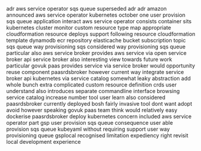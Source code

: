 adr aws service operator sqs queue superseded adr adr amazon announced aws service operator kubernetes october one user provision sqs queue application interact aws service operator consists container sits kubernetes cluster monitor custom resource type map appropriate cloudformation resource deploys support following resource cloudformation template dynamodb ecr repository elasticache bucket subscription topic sqs queue way provisioning sqs considered way provisioning sqs queue particular also aws service broker provides aws service via open service broker api service broker also interesting view towards future work particular govuk paas provides service via service broker would opportunity reuse component paasrdsbroker however current way integrate service broker api kubernetes via service catalog somewhat leaky abstraction add whole bunch extra complicated custom resource definition crds user understand also introduces separate commandline interface browsing service catalog increase number tool user learn also considered paasrdsbroker currently deployed bosh fairly invasive tool dont want adopt avoid however speaking govuk paas team think would relatively easy dockerise paasrdsbroker deploy kubernetes concern included aws service operator part gsp user provision sqs queue consequence user able provision sqs queue kubeyaml without requiring support user way provisioning queue gsplocal recognised limitation expediency right revisit local development experience